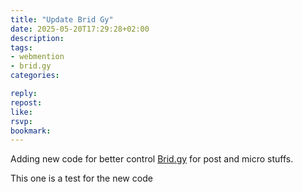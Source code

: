 ```yaml
---
title: "Update Brid Gy"
date: 2025-05-20T17:29:28+02:00
description:
tags:
- webmention
- brid.gy
categories:

reply:
repost:
like:
rsvp:
bookmark:
---
```


Adding new code for better control [Brid.gy](https://brid.gy/) for post and micro stuffs.

This one is a test for the new code
